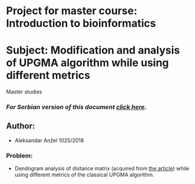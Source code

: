 # Project for master course: Introduction to bioinformatics
# Subject: Modification and analysis of UPGMA algorithm while using different metrics
Master studies

### *_For Serbian version of this document [click here](README.sr.md)._*

## Author:
* Aleksandar Anžel 1025/2018

### Problem:
* Dendogram analysis of distance matrix (acquired from [the article](https://bmcbioinformatics.biomedcentral.com/articles/10.1186/1471-2105-13-174)) while using different metrics of the classical UPGMA algorithm.


